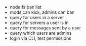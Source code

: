 - node fs ban list
- mods can kick, admins can ban
- query for users in a server
- query for servers a user is in
- query for messages sent by a user
- query which users are admins
- login via CLI, test permissions

